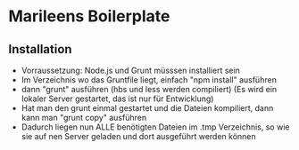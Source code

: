 
Marileens Boilerplate
======

## Installation
- Vorraussetzung: Node.js und Grunt müsssen installiert sein
- Im Verzeichnis wo das Gruntfile liegt, einfach "npm install" ausführen
- dann "grunt" ausführen (hbs und less werden compiliert) (Es wird ein lokaler Server gestartet, das ist nur für Entwicklung)
- Hat man den grunt einmal gestartet und die Dateien kompiliert, dann kann man "grunt copy" ausführen
- Dadurch liegen nun ALLE benötigten Dateien im .tmp Verzeichnis, so wie sie auf nen Server geladen und dort ausgeführt werden können
